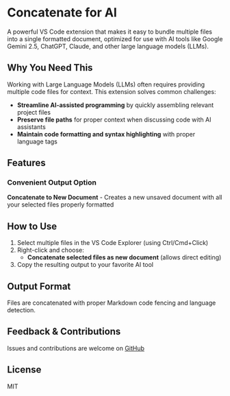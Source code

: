 # Concatenate for AI

A powerful VS Code extension that makes it easy to bundle multiple files into a single formatted document, optimized for use with AI tools like Google Gemini 2.5, ChatGPT, Claude, and other large language models (LLMs).

## Why You Need This

Working with Large Language Models (LLMs) often requires providing multiple code files for context. This extension solves common challenges:

- **Streamline AI-assisted programming** by quickly assembling relevant project files
- **Preserve file paths** for proper context when discussing code with AI assistants
- **Maintain code formatting and syntax highlighting** with proper language tags

## Features

### Convenient Output Option

**Concatenate to New Document** - Creates a new unsaved document with all your selected files properly formatted

## How to Use

1. Select multiple files in the VS Code Explorer (using Ctrl/Cmd+Click)
2. Right-click and choose:
   - **Concatenate selected files as new document** (allows direct editing)
3. Copy the resulting output to your favorite AI tool

## Output Format

Files are concatenated with proper Markdown code fencing and language detection.

## Feedback & Contributions

Issues and contributions are welcome on [GitHub](https://github.com/neutrino84/vscode.concatenate.ai)

## License

MIT